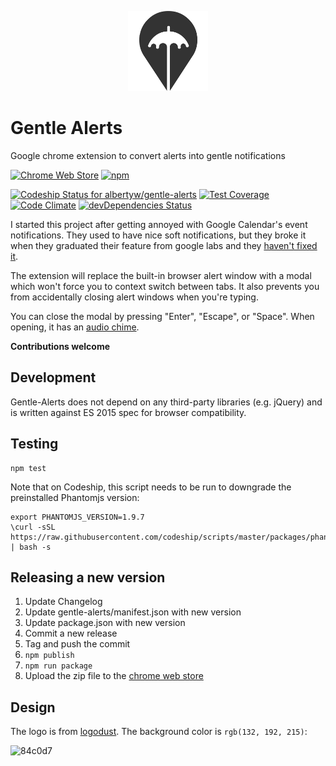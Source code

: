 <p align="center">
  <img src="gentle-alerts/img/logo128x128.png">
</p>

Gentle Alerts
=============

Google chrome extension to convert alerts into gentle notifications

[![Chrome Web Store](https://img.shields.io/chrome-web-store/v/bcjaadnpjolbaginfighnpcdjmbeiahn.svg)](https://chrome.google.com/webstore/detail/gentle-alerts/bcjaadnpjolbaginfighnpcdjmbeiahn)
[![npm](https://img.shields.io/npm/v/gentle-alerts.svg)](https://www.npmjs.com/package/gentle-alerts)

[ ![Codeship Status for albertyw/gentle-alerts](https://app.codeship.com/projects/3a271aa0-d8b1-0134-15a2-326e4d300ce2/status?branch=master)](https://app.codeship.com/projects/203223)
[![Test Coverage](https://codeclimate.com/github/albertyw/gentle-alerts/badges/coverage.svg)](https://codeclimate.com/github/albertyw/gentle-alerts/coverage)
[![Code Climate](https://codeclimate.com/github/albertyw/gentle-alerts/badges/gpa.svg)](https://codeclimate.com/github/albertyw/gentle-alerts)
[![devDependencies Status](https://david-dm.org/albertyw/gentle-alerts/dev-status.svg)](https://david-dm.org/albertyw/gentle-alerts?type=dev)

I started this project after getting annoyed with Google Calendar's event
notifications.  They used to have nice soft notifications, but they broke it
when they graduated their feature from google labs and they
[haven't fixed it](https://productforums.google.com/forum/#!topic/calendar/aWfZBNKlNEQ).

The extension will replace the built-in browser alert window with a modal which
won't force you to context switch between tabs.  It also prevents you from
accidentally closing alert windows when you're typing.

You can close the modal by pressing "Enter", "Escape", or "Space".  When
opening, it has an [audio chime](https://notificationsounds.com/message-tones/just-like-that-404).

**Contributions welcome**

Development
-----------

Gentle-Alerts does not depend on any third-party libraries (e.g. jQuery) and is
written against ES 2015 spec for browser compatibility.

Testing
-------

```
npm test
```

Note that on Codeship, this script needs to be run to downgrade the preinstalled Phantomjs version:

```
export PHANTOMJS_VERSION=1.9.7
\curl -sSL https://raw.githubusercontent.com/codeship/scripts/master/packages/phantomjs.sh | bash -s
```

Releasing a new version
-----------------------

1. Update Changelog
2. Update gentle-alerts/manifest.json with new version
3. Update package.json with new version
4. Commit a new release
5. Tag and push the commit
6. `npm publish`
7. `npm run package`
8. Upload the zip file to the [chrome web store](https://chrome.google.com/webstore/developer/dashboard)

Design
------

The logo is from [logodust](http://www.logodust.com/).  The background color is `rgb(132, 192, 215)`:

![84c0d7](https://placehold.it/150/84c0d7?text=84c0d7)
